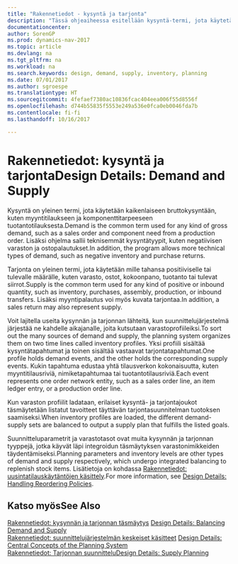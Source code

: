 ```yaml
---
title: "Rakennetiedot - kysyntä ja tarjonta"
description: "Tässä ohjeaiheessa esitellään kysyntä-termi, jota käytetään kaikenlaiseen bruttokysyntään, kuten myyntitilaukseen ja komponenttitarpeeseen tuotantotilauksesta."
documentationcenter: 
author: SorenGP
ms.prod: dynamics-nav-2017
ms.topic: article
ms.devlang: na
ms.tgt_pltfrm: na
ms.workload: na
ms.search.keywords: design, demand, supply, inventory, planning
ms.date: 07/01/2017
ms.author: sgroespe
ms.translationtype: HT
ms.sourcegitcommit: 4fefaef7380ac10836fcac404eea006f55d8556f
ms.openlocfilehash: d744b55835f5553e249a536e0fca0eb0046fda7b
ms.contentlocale: fi-fi
ms.lasthandoff: 10/16/2017

---
```

# <a name="design-details-demand-and-supply"></a><span data-ttu-id="249e4-103">Rakennetiedot: kysyntä ja tarjonta</span><span class="sxs-lookup"><span data-stu-id="249e4-103">Design Details: Demand and Supply</span></span>
<span data-ttu-id="249e4-104">Kysyntä on yleinen termi, jota käytetään kaikenlaiseen bruttokysyntään, kuten myyntitilaukseen ja komponenttitarpeeseen tuotantotilauksesta.</span><span class="sxs-lookup"><span data-stu-id="249e4-104">Demand is the common term used for any kind of gross demand, such as a sales order and component need from a production order.</span></span> <span data-ttu-id="249e4-105">Lisäksi ohjelma sallii teknisemmät kysyntätyypit, kuten negatiivisen varaston ja ostopalautukset.</span><span class="sxs-lookup"><span data-stu-id="249e4-105">In addition, the program allows more technical types of demand, such as negative inventory and purchase returns.</span></span>  
  
<span data-ttu-id="249e4-106">Tarjonta on yleinen termi, jota käytetään mille tahansa positiiviselle tai tulevalle määrälle, kuten varasto, ostot, kokoonpano, tuotanto tai tulevat siirrot.</span><span class="sxs-lookup"><span data-stu-id="249e4-106">Supply is the common term used for any kind of positive or inbound quantity, such as inventory, purchases, assembly, production, or inbound transfers.</span></span> <span data-ttu-id="249e4-107">Lisäksi myyntipalautus voi myös kuvata tarjontaa.</span><span class="sxs-lookup"><span data-stu-id="249e4-107">In addition, a sales return may also represent supply.</span></span>  
  
<span data-ttu-id="249e4-108">Voit lajitella useita kysynnän ja tarjonnan lähteitä, kun suunnittelujärjestelmä järjestää ne kahdelle aikajanalle, joita kutsutaan varastoprofiileiksi.</span><span class="sxs-lookup"><span data-stu-id="249e4-108">To sort out the many sources of demand and supply, the planning system organizes them on two time lines called inventory profiles.</span></span> <span data-ttu-id="249e4-109">Yksi profiili sisältää kysyntätapahtumat ja toinen sisältää vastaavat tarjontatapahtumat.</span><span class="sxs-lookup"><span data-stu-id="249e4-109">One profile holds demand events, and the other holds the corresponding supply events.</span></span> <span data-ttu-id="249e4-110">Kukin tapahtuma edustaa yhtä tilausverkon kokonaisuutta, kuten myyntitilausriviä, nimiketapahtumaa tai tuotantotilausriviä.</span><span class="sxs-lookup"><span data-stu-id="249e4-110">Each event represents one order network entity, such as a sales order line, an item ledger entry, or a production order line.</span></span>  
  
<span data-ttu-id="249e4-111">Kun varaston profiilit ladataan, erilaiset kysyntä- ja tarjontajoukot täsmäytetään listatut tavoitteet täyttävän tarjontasuunnitelman tuotoksen saamiseksi.</span><span class="sxs-lookup"><span data-stu-id="249e4-111">When inventory profiles are loaded, the different demand-supply sets are balanced to output a supply plan that fulfills the listed goals.</span></span>  
  
<span data-ttu-id="249e4-112">Suunnitteluparametrit ja varastotasot ovat muita kysynnän ja tarjonnan tyyppejä, jotka käyvät läpi integroidun täsmäytyksen varastonimikkeiden täydentämiseksi.</span><span class="sxs-lookup"><span data-stu-id="249e4-112">Planning parameters and inventory levels are other types of demand and supply respectively, which undergo integrated balancing to replenish stock items.</span></span> <span data-ttu-id="249e4-113">Lisätietoja on kohdassa [Rakennetiedot: uusintatilauskäytäntöjen käsittely](design-details-handling-reordering-policies.md).</span><span class="sxs-lookup"><span data-stu-id="249e4-113">For more information, see [Design Details: Handling Reordering Policies](design-details-handling-reordering-policies.md).</span></span>  
  
## <a name="see-also"></a><span data-ttu-id="249e4-114">Katso myös</span><span class="sxs-lookup"><span data-stu-id="249e4-114">See Also</span></span>  
<span data-ttu-id="249e4-115">[Rakennetiedot: kysynnän ja tarjonnan täsmäytys](design-details-balancing-demand-and-supply.md) </span><span class="sxs-lookup"><span data-stu-id="249e4-115">[Design Details: Balancing Demand and Supply](design-details-balancing-demand-and-supply.md) </span></span>  
<span data-ttu-id="249e4-116">[Rakennetiedot: suunnittelujärjestelmän keskeiset käsitteet](design-details-central-concepts-of-the-planning-system.md) </span><span class="sxs-lookup"><span data-stu-id="249e4-116">[Design Details: Central Concepts of the Planning System](design-details-central-concepts-of-the-planning-system.md) </span></span>  
[<span data-ttu-id="249e4-117">Rakennetiedot: Tarjonnan suunnittelu</span><span class="sxs-lookup"><span data-stu-id="249e4-117">Design Details: Supply Planning</span></span>](design-details-supply-planning.md)
